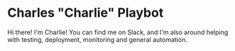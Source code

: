 # Charles "Charlie" Playbot

Hi there!  I'm Charlie!  You can find me on Slack, and I'm also around helping with testing, deployment, monitoring and general automation.
